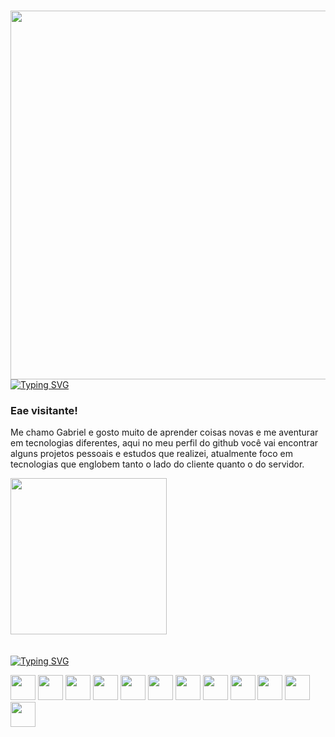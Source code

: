 ### <img align="right" height="590em" src="https://i.pinimg.com/564x/42/a1/c3/42a1c3b4977b80412fe8342cc6105847.jpg"/> 
[![Typing SVG](https://readme-typing-svg.demolab.com?font=arial+&weight=900&size=30&duration=2000&pause=&color=F7F7F7&center=true&vCenter=true&width=435&lines=Programador;Fullstack)](https://git.io/typing-svg)
<div>

### Eae visitante!
 Me chamo Gabriel e gosto muito de aprender coisas novas e me aventurar em tecnologias diferentes,
 aqui no meu perfil do github você vai encontrar alguns projetos pessoais e estudos que realizei, 
 atualmente foco em tecnologias que englobem tanto o lado do cliente quanto o do servidor.
 
<div/>
<img height="250em" src="https://media0.giphy.com/media/v1.Y2lkPTc5MGI3NjExMmIwOGI3N2IxMTU4YzFmM2NmNTZmZjg1MjRjN2E2ZTliYmU2MmYzNyZlcD12MV9pbnRlcm5hbF9naWZzX2dpZklkJmN0PXM/KcMpL8GebR6ygaSRwx/giphy.gif">⠀⠀⠀⠀⠀⠀⠀⠀⠀⠀
⠀<br>⠀⠀⠀⠀⠀⠀⠀
 
[![Typing SVG](https://readme-typing-svg.demolab.com?font=arial+&weight=900&size=30&duration=4000&pause=&color=F7F7F7&repeat=false&width=435&lines=Algumas+Skills+%E2%86%93)](https://git.io/typing-svg)<p align="left">
<img height="40" width="40" src="https://cdn.simpleicons.org/git/fff"/>
<img height="40" width="40" src="https://cdn.simpleicons.org/cypress/fff"/>
<img height="40" width="40" src="https://cdn.simpleicons.org/json/fff"/>
<img height="40" width="40" src="https://cdn.simpleicons.org/docker/fff"/>
<img height="40" width="40" src="https://cdn.simpleicons.org/mongodb/fff"/>
<img height="40" width="40" src="https://cdn.simpleicons.org/typescript/fff"/>
<img height="40" width="40" src="https://cdn.simpleicons.org/html5/fff"/>
<img height="40" width="40" src="https://cdn.simpleicons.org/css3/fff"/>
<img height="40" width="40" src="https://cdn.simpleicons.org/javascript/fff"/>
<img height="40" width="40" src="https://cdn.simpleicons.org/python/fff"/>
<img height="40" width="40" src="https://cdn.simpleicons.org/figma/fff"/>
<img height="40" width="40" src="https://cdn.simpleicons.org/node.js/fff"/>

                      

